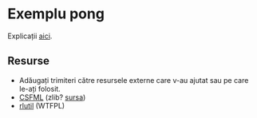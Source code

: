 # Exemplu pong

Explicații [aici](https://github.com/mcmarius/prog-calc/tree/master/libs).

## Resurse

- Adăugați trimiteri către resursele externe care v-au ajutat sau pe care le-ați folosit.
- [CSFML](https://www.sfml-dev.org/download/csfml/) (zlib? [sursa](https://github.com/SFML/CSFML))
- [rlutil](https://github.com/tapio/rlutil/tree/821fdca0191b314ee07b0fad2abe4ea973e45575) (WTFPL)

